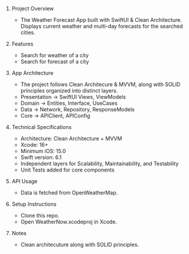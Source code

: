 1. Project Overview
      - The Weather Forecast App built with SwiftUI & Clean Architecture. Displays current weather and multi-day forecasts for the searched cities.

2. Features
      - Search for weather of a city
      - Search for forecast of a city

3. App Architecture
     * The project follows Clean Architecure & MVVM, along with SOLID principles organized into distinct layers.
     - Presentation -> SwiftUI Views, ViewModels
     - Domain -> Entities, Interface, UseCases
     - Data -> Network, Repository, ResponseModels
     - Core -> APIClient, APIConfig

4. Technical Specifications
     - Architecture: Clean Architecture + MVVM
     - Xcode: 16+
     - Minimum iOS: 15.0
     - Swift version: 6.1
     - Independent layers for Scalability, Maintainability, and Testability
     - Unit Tests added for core components
  
5. API Usage
     - Data is fetched from OpenWeatherMap.

6. Setup Instructions
    - Clone this repo.
    - Open WeatherNow.xcodeproj in Xcode.

7. Notes
    - Clean architecuture along with SOLID principles.


